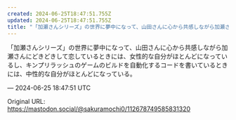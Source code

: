 ```yaml
---
created: 2024-06-25T18:47:51.755Z
updated: 2024-06-25T18:47:51.755Z
title: "「加瀬さんシリーズ」の世界に夢中になって、山田さんに心から共感しながら加瀬さんに[...]"
---
```


<p>「加瀬さんシリーズ」の世界に夢中になって、山田さんに心から共感しながら加瀬さんにどきどきして恋しているときには、女性的な自分がほとんどになっているし、キンプリラッシュのゲームのビルドを自動化するコードを書いているときには、中性的な自分がほとんどになっている。</p>

&mdash; 2024-06-25 18:47:51 UTC

Original URL: https://mastodon.social/@sakuramochi0/112678749585831320
